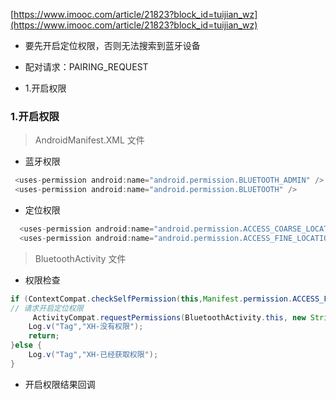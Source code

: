 

[https://www.imooc.com/article/21823?block_id=tuijian_wz](https://www.imooc.com/article/21823?block_id=tuijian_wz)

* 要先开启定位权限，否则无法搜索到蓝牙设备
* 配对请求：PAIRING_REQUEST

* 1.开启权限




### 1.开启权限

> AndroidManifest.XML 文件

* 蓝牙权限
```java
 <uses-permission android:name="android.permission.BLUETOOTH_ADMIN" />
 <uses-permission android:name="android.permission.BLUETOOTH" />
```

* 定位权限
```java
  <uses-permission android:name="android.permission.ACCESS_COARSE_LOCATION" />
  <uses-permission android:name="android.permission.ACCESS_FINE_LOCATION" />
```

> BluetoothActivity 文件


* 权限检查

```java
if (ContextCompat.checkSelfPermission(this,Manifest.permission.ACCESS_FINE_LOCATION) != PackageManager.PERMISSION_GRANTED){
// 请求开启定位权限
     ActivityCompat.requestPermissions(BluetoothActivity.this, new String[]{Manifest.permission.ACCESS_FINE_LOCATION},123);
    Log.v("Tag","XH-没有权限");
    return;
}else {
    Log.v("Tag","XH-已经获取权限");
}
```
* 开启权限结果回调




